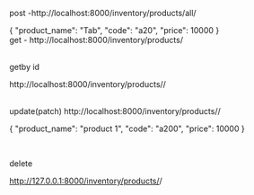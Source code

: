 post -http://localhost:8000/inventory/products/all/

{
    "product_name": "Tab",
    "code": "a20",
    "price": 10000
}
<br>
get - http://localhost:8000/inventory/products/

<br>
getby id

http://localhost:8000/inventory/products/<id>/

<br>
update(patch)
http://localhost:8000/inventory/products/<id>/

{
    "product_name": "product 1",
    "code": "a200",
    "price": 10000
}

<br>

delete

http://127.0.0.1:8000/inventory/products/<id>/
